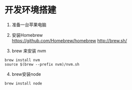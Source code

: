 # 开发环境搭建

1. 准备一台苹果电脑    
2. 安装Homebrew    
https://github.com/Homebrew/homebrew
http://brew.sh/

3. brew 来安装 nvm    
```
brew install nvm
source $(brew --prefix nvm)/nvm.sh
```
4. brew安装node
```
brew install node 
```
